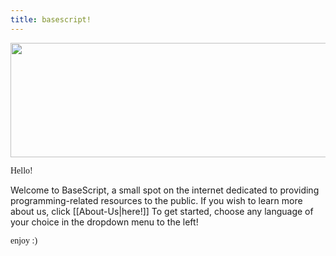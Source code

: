 ```yaml
---
title: basescript!
---
```

<link rel="preconnect" href="https://fonts.googleapis.com">
<link rel="preconnect" href="https://fonts.gstatic.com" crossorigin>
<link href="https://fonts.googleapis.com/css2?family=Playwrite+MX:wght@100..400&display=swap" rel="stylesheet">

<img src="./NiHao.png" width="901" height="183"></img>
<p style="font-family: 'Playwrite MX';">Hello!</p>



Welcome to BaseScript, a small spot on the internet dedicated to providing programming-related resources to the public. If you wish to learn more about us, click [[About-Us|here!]] To get started, choose any language of your choice in the dropdown menu to the left! 

<p style="font-family: 'Playwrite MX';">enjoy :)</p>

